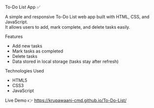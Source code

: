 To-Do List App ✅

A simple and responsive To-Do List web app built with HTML, CSS, and JavaScript.  
It allows users to add, mark complete, and delete tasks easily.

Features
- Add new tasks
- Mark tasks as completed
- Delete tasks
- Data stored in local storage (tasks stay after refresh)

Technologies Used
- HTML5
- CSS3
- JavaScript

Live Demo
👉 https://krupawaani-cmd.github.io/To-Do-List/
